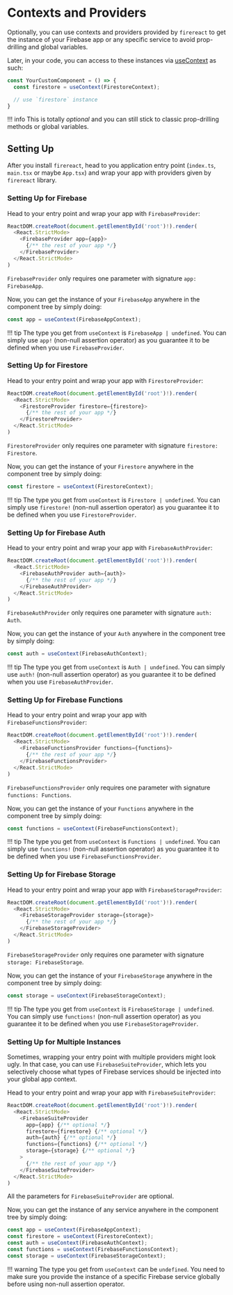 # Contexts and Providers

Optionally, you can use contexts and providers provided by `firereact` to get the instance of your Firebase app or any specific service to avoid prop-drilling and global variables.

Later, in your code, you can access to these instances via [useContext][useContextDoc] as such:

```typescript
const YourCustomComponent = () => {
  const firestore = useContext(FirestoreContext);

  // use `firestore` instance
}
```

!!! info
    This is totally *optional* and you can still stick to classic prop-drilling methods or global variables.

## Setting Up

After you install `firereact`, head to you application entry point (`index.ts`, `main.tsx` or maybe `App.tsx`) and wrap your app with providers given by `firereact` library.

### Setting Up for Firebase

Head to your entry point and wrap your app with `FirebaseProvider`:

```typescript
ReactDOM.createRoot(document.getElementById('root')!).render(
  <React.StrictMode>
    <FirebaseProvider app={app}>
      {/** the rest of your app */}
    </FirebaseProvider>
  </React.StrictMode>
)
```

`FirebaseProvider` only requires one parameter with signature `app: FirebaseApp`.

Now, you can get the instance of your `FirebaseApp` anywhere in the component tree by simply doing:

```typescript
const app = useContext(FirebaseAppContext);
```

!!! tip
    The type you get from `useContext` is `FirebaseApp | undefined`. You can simply use `app!` (non-null assertion operator) as you guarantee it to be defined when you use `FirebaseProvider`.

### Setting Up for Firestore

Head to your entry point and wrap your app with `FirestoreProvider`:

```typescript
ReactDOM.createRoot(document.getElementById('root')!).render(
  <React.StrictMode>
    <FirestoreProvider firestore={firestore}>
      {/** the rest of your app */}
    </FirestoreProvider>
  </React.StrictMode>
)
```

`FirestoreProvider` only requires one parameter with signature `firestore: Firestore`.

Now, you can get the instance of your `Firestore` anywhere in the component tree by simply doing:

```typescript
const firestore = useContext(FirestoreContext);
```

!!! tip
    The type you get from `useContext` is `Firestore | undefined`. You can simply use `firestore!` (non-null assertion operator) as you guarantee it to be defined when you use `FirestoreProvider`.

### Setting Up for Firebase Auth

Head to your entry point and wrap your app with `FirebaseAuthProvider`:

```typescript
ReactDOM.createRoot(document.getElementById('root')!).render(
  <React.StrictMode>
    <FirebaseAuthProvider auth={auth}>
      {/** the rest of your app */}
    </FirebaseAuthProvider>
  </React.StrictMode>
)
```

`FirebaseAuthProvider` only requires one parameter with signature `auth: Auth`.

Now, you can get the instance of your `Auth` anywhere in the component tree by simply doing:

```typescript
const auth = useContext(FirebaseAuthContext);
```

!!! tip
    The type you get from `useContext` is `Auth | undefined`. You can simply use `auth!` (non-null assertion operator) as you guarantee it to be defined when you use `FirebaseAuthProvider`.

### Setting Up for Firebase Functions

Head to your entry point and wrap your app with `FirebaseFunctionsProvider`:

```typescript
ReactDOM.createRoot(document.getElementById('root')!).render(
  <React.StrictMode>
    <FirebaseFunctionsProvider functions={functions}>
      {/** the rest of your app */}
    </FirebaseFunctionsProvider>
  </React.StrictMode>
)
```

`FirebaseFunctionsProvider` only requires one parameter with signature `functions: Functions`.

Now, you can get the instance of your `Functions` anywhere in the component tree by simply doing:

```typescript
const functions = useContext(FirebaseFunctionsContext);
```

!!! tip
    The type you get from `useContext` is `Functions | undefined`. You can simply use `functions!` (non-null assertion operator) as you guarantee it to be defined when you use `FirebaseFunctionsProvider`.

### Setting Up for Firebase Storage

Head to your entry point and wrap your app with `FirebaseStorageProvider`:

```typescript
ReactDOM.createRoot(document.getElementById('root')!).render(
  <React.StrictMode>
    <FirebaseStorageProvider storage={storage}>
      {/** the rest of your app */}
    </FirebaseStorageProvider>
  </React.StrictMode>
)
```

`FirebaseStorageProvider` only requires one parameter with signature `storage: FirebaseStorage`.

Now, you can get the instance of your `FirebaseStorage` anywhere in the component tree by simply doing:

```typescript
const storage = useContext(FirebaseStorageContext);
```

!!! tip
    The type you get from `useContext` is `FirebaseStorage | undefined`. You can simply use `functions!` (non-null assertion operator) as you guarantee it to be defined when you use `FirebaseStorageProvider`.

### Setting Up for Multiple Instances

Sometimes, wrapping your entry point with multiple providers might look ugly. In that case, you can use `FirebaseSuiteProvider`, which lets you selectively choose what types of Firebase services should be injected into your global app context.

Head to your entry point and wrap your app with `FirebaseSuiteProvider`:

```typescript
ReactDOM.createRoot(document.getElementById('root')!).render(
  <React.StrictMode>
    <FirebaseSuiteProvider
      app={app} {/** optional */}
      firestore={firestore} {/** optional */}
      auth={auth} {/** optional */}
      functions={functions} {/** optional */}
      storage={storage} {/** optional */}
    >
      {/** the rest of your app */}
    </FirebaseSuiteProvider>
  </React.StrictMode>
)
```

All the parameters for `FirebaseSuiteProvider` are optional.

Now, you can get the instance of any service anywhere in the component tree by simply doing:

```typescript
const app = useContext(FirebaseAppContext);
const firestore = useContext(FirestoreContext);
const auth = useContext(FirebaseAuthContext);
const functions = useContext(FirebaseFunctionsContext);
const storage = useContext(FirebaseStorageContext);
```

!!! warning
    The type you get from `useContext` can be `undefined`. You need to make sure you provide the instance of a specific Firebase service globally before using non-null assertion operator.

[useContextDoc]: https://react.dev/reference/react/useContext